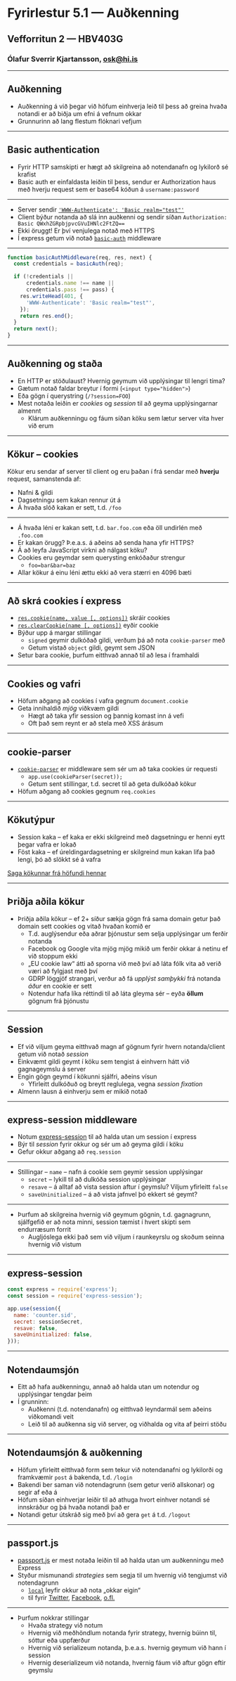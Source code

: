 # Fyrirlestur 5.1 — Auðkenning

## Vefforritun 2 — HBV403G

### Ólafur Sverrir Kjartansson, [osk@hi.is](mailto:osk@hi.is)

---

## Auðkenning

* Auðkenning á við þegar við höfum einhverja leið til þess að greina hvaða notandi er að biðja um efni á vefnum okkar
* Grunnurinn að lang flestum flóknari vefjum

***

## Basic authentication

* Fyrir HTTP samskipti er hægt að skilgreina að notendanafn og lykilorð sé krafist
* Basic auth er einfaldasta leiðin til þess, sendur er Authorization haus með hverju request sem er base64 kóðun á `username:password`

***

* Server sendir [`'WWW-Authenticate': 'Basic realm="test"'`](https://developer.mozilla.org/en-US/docs/Web/HTTP/Headers/WWW-Authenticate)
* Client býður notanda að slá inn auðkenni og sendir síðan `Authorization: Basic QWxhZGRpbjpvcGVuIHNlc2FtZQ==`
* Ekki öruggt! Er því venjulega notað með HTTPS
* Í express getum við notað [`basic-auth`](https://github.com/jshttp/basic-auth) middleware

***

```javascript
function basicAuthMiddleware(req, res, next) {
  const credentials = basicAuth(req);

  if (!credentials ||
      credentials.name !== name ||
      credentials.pass !== pass) {
    res.writeHead(401, {
      'WWW-Authenticate': 'Basic realm="test"',
    });
    return res.end();
  }
  return next();
}
```

***

## Auðkenning og staða

* En HTTP er stöðulaust? Hvernig geymum við upplýsingar til lengri tíma?
* Gætum notað faldar breytur í formi (`<input type="hidden">`)
* Eða gögn í querystring (`/?session=FOO`)
* Mest notaða leiðin er _cookies_ og _session_ til að geyma upplýsingarnar almennt
  - Klárum auðkenningu og fáum síðan köku sem lætur server vita hver við erum

***

## Kökur – cookies

Kökur eru sendar af server til client og eru þaðan í frá sendar með **hverju** request, samanstenda af:

* Nafni & gildi
* Dagsetningu sem kakan rennur út á
* Á hvaða slóð kakan er sett, t.d. `/foo`

***

* Á hvaða léni er kakan sett, t.d. `bar.foo.com` eða öll undirlén með `.foo.com`
* Er kakan örugg? Þ.e.a.s. á aðeins að senda hana yfir HTTPS?
* Á að leyfa JavaScript virkni að nálgast köku?
* Cookies eru geymdar sem querysting enkóðaður strengur
  - `foo=bar&bar=baz`
* Allar kökur á einu léni ættu ekki að vera stærri en 4096 bæti

***

## Að skrá cookies í express

* [`res.cookie(name, value [, options])`](http://expressjs.com/en/4x/api.html#res.cookie) skráir cookies
* [`res.clearCookie(name [, options])`](http://expressjs.com/en/4x/api.html#res.clearCookie) eyðir cookie
* Býður upp á margar stillingar
  - `signed` geymir dulkóðað gildi, verðum þá að nota `cookie-parser` með
  - Getum vistað `object` gildi, geymt sem JSON
* Setur bara cookie, þurfum eitthvað annað til að lesa í framhaldi

***

## Cookies og vafri

* Höfum aðgang að cookies í vafra gegnum `document.cookie`
* Geta innihaldið _mjög_ viðkvæm gildi
  - Hægt að taka yfir session og þannig komast inn á vefi
  - Oft það sem reynt er að stela með XSS árásum

***

## cookie-parser

* [`cookie-parser`](https://github.com/expressjs/cookie-parser) er middleware sem sér um að taka cookies úr requesti
  - `app.use(cookieParser(secret));`
  - Getum sent stillingar, t.d. secret til að geta dulkóðað kökur
* Höfum aðgang að cookies gegnum `req.cookies`

***

## Kökutýpur

* Session kaka – ef kaka er ekki skilgreind með dagsetningu er henni eytt þegar vafra er lokað
* Föst kaka – ef úreldingardagsetning er skilgreind mun kakan lifa það lengi, þó að slökkt sé á vafra

[Saga kökunnar frá höfundi hennar](http://www.montulli-blog.com/2013/05/the-reasoning-behind-web-cookies.html?m=1)

***

## Þriðja aðila kökur

* Þriðja aðila kökur – ef 2+ síður sækja gögn frá sama domain getur það domain sett cookies og vitað hvaðan komið er
  - T.d. auglýsendur eða aðrar þjónustur sem selja upplýsingar um ferðir notanda
  - Facebook og Google vita mjög mjög mikið um ferðir okkar á netinu ef við stoppum ekki
  - „EU cookie law“ átti að sporna við með því að láta fólk vita að verið væri að fylgjast með því
  - GDRP löggjöf strangari, verður að fá _upplýst samþykki_ frá notanda _áður_ en cookie er sett
  - Notendur hafa líka réttindi til að láta gleyma sér – eyða **öllum** gögnum frá þjónustu

---

## Session

* Ef við viljum geyma eitthvað magn af gögnum fyrir hvern notanda/client getum við notað _session_
* Einkvæmt gildi geymt í köku sem tengist á einhvern hátt við gagnageymslu á server
* Engin gögn geymd í kökunni sjálfri, aðeins vísun
  - Yfirleitt dulkóðuð og breytt reglulega, vegna _session fixation_
* Almenn lausn á einhverju sem er mikið notað

***

## express-session middleware

* Notum [express-session](https://github.com/expressjs/session) til að halda utan um session í express
* Býr til _session_ fyrir okkur og sér um að geyma gildi í köku
* Gefur okkur aðgang að `req.session`

***

* Stillingar
  – `name` – nafn á cookie sem geymir session upplýsingar
  - `secret` – lykill til að dulkóða session upplýsingar
  - `resave` – á alltaf að vista session aftur í geymslu? Viljum yfirleitt `false`
  - `saveUninitialized` – á að vista jafnvel þó ekkert sé geymt?

***

* Þurfum að skilgreina hvernig við geymum gögnin, t.d. gagnagrunn, sjálfgefið er að nota minni, session tæmist í hvert skipti sem endurræsum forrit
  - Augljóslega ekki það sem við viljum í raunkeyrslu og skoðum seinna hvernig við vistum

***

## express-session

```javascript
const express = require('express');
const session = require('express-session');

app.use(session({
  name: 'counter.sid',
  secret: sessionSecret,
  resave: false,
  saveUninitialized: false,
}));
```

---

## Notendaumsjón

* Eitt að hafa auðkenningu, annað að halda utan um notendur og upplýsingar tengdar þeim
* Í grunninn:
  - Auðkenni (t.d. notendanafn) og eitthvað leyndarmál sem aðeins viðkomandi veit
  - Leið til að auðkenna sig við server, og viðhalda og vita af þeirri stöðu

***

## Notendaumsjón & auðkenning

* Höfum yfirleitt eitthvað form sem tekur við notendanafni og lykilorði og framkvæmir `post` á bakenda, t.d. `/login`
* Bakendi ber saman við notendagrunn (sem getur verið allskonar) og segir af eða á
* Höfum síðan einhverjar leiðir til að athuga hvort einhver notandi sé innskráður og þá hvaða notandi það er
* Notandi getur útskráð sig með því að gera `get` á t.d. `/logout`

***

## passport.js

* [passport.js](http://www.passportjs.org/) er mest notaða leiðin til að halda utan um auðkenningu með Express
* Styður mismunandi _strategies_ sem segja til um hvernig við tengjumst við notendagrunn
  - [`local`](https://github.com/jaredhanson/passport-local) leyfir okkur að nota „okkar eigin“
  - til fyrir [Twitter](https://github.com/jaredhanson/passport-twitter), [Facebook](https://github.com/jaredhanson/passport-facebook), [o.fl.](http://www.passportjs.org/packages/)

***

* Þurfum nokkrar stillingar
  - Hvaða strategy við notum
  - Hvernig við meðhöndlum notanda fyrir strategy, hvernig búinn til, sóttur eða uppfærður
  - Hvernig við serializeum notanda, þ.e.a.s. hvernig geymum við hann í session
  - Hvernig deserializeum við notanda, hvernig fáum við aftur gögn eftir geymslu
